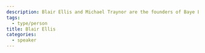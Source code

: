 ```yaml
---
description: Blair Ellis and Michael Traynor are the founders of Baye Labs. Michael specializes in artificial intelligence, and Blair’s background is in psychology and neuroscience and hearing healthcare. Both are scientifically minded, and focused on creating evidence-based learning systems that make complex information more accessible. They also aim to make the learning process fun and engaging for users.
tags:
  - type/person
title: Blair Ellis
categories:
  - speaker
---
```

